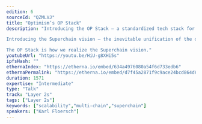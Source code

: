 ```yaml
---
edition: 6
sourceId: "QZMLVJ"
title: "Optimism’s OP Stack"
description: "Introducing the OP Stack — a standardized tech stack for L2 chains.

Introducing the Superchain vision — the inevitable unification of the distinct L2 chains into a single, horizontally scalable, super-sequenced, Superchain!

The OP Stack is how we realize the Superchain vision."
youtubeUrl: "https://youtu.be/HiU-g8XHi5s"
ipfsHash: ""
ethernaIndex: "https://etherna.io/embed/634a4976080a54f6d733edb6"
ethernaPermalink: "https://etherna.io/embed/d7f45a2871f9c9ace24bcd864d6a6fa377e80926b696e2ad6be349920c4a356b"
duration: 1571
expertise: "Intermediate"
type: "Talk"
track: "Layer 2s"
tags: ["Layer 2s"]
keywords: ["scalability","multi-chain","superchain"]
speakers: ["Karl Floersch"]
---
```

